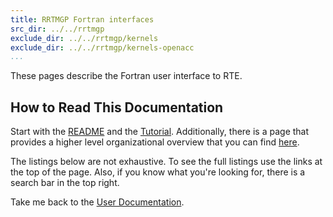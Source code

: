 ```yaml
---
title: RRTMGP Fortran interfaces
src_dir: ../../rrtmgp
exclude_dir: ../../rrtmgp/kernels
exclude_dir: ../../rrtmgp/kernels-openacc
...
```


These pages describe the Fortran user interface to RTE.

## How to Read This Documentation

Start with the [README] and the [Tutorial](./page/Tutorial.html).
Additionally, there is a page that provides a higher level organizational overview that you can find [here](./page/Organized_Listing.html).

The listings below are not exhaustive.
To see the full listings use the links at the top of the page.
Also, if you know what you're looking for, there is a search bar in the top right.

Take me back to the [User Documentation].

[README]: https://github.com/earth-system-radiation/rte-rrtmgp/blob/main/README.md
[User Documentation]: ../../index.html
